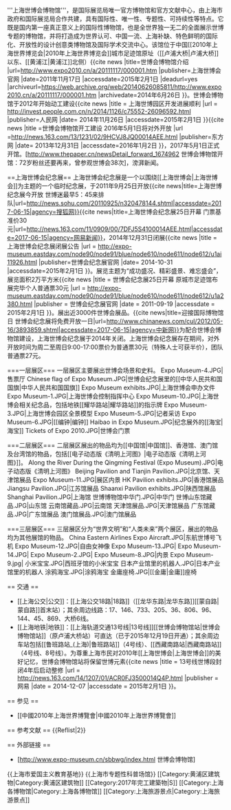 '''上海世博会博物馆'''，是国际展览局唯一官方博物馆和官方文献中心，由上海市政府和国际展览局合作共建，具有国际性、唯一性、专题性、可持续性等特点。它既是国内第一座真正意义上的国际性博物馆，也是全世界独一无二的全面展示世博专题的博物馆，并将打造成为世界认可、中国一流、上海补缺、特色鲜明的国际化、开放性的设计创意类博物馆及国际学术交流中心。该馆位于中国[[2010年上海世界博览会|2010年上海世界博览会]]城市足迹馆原址（[[卢浦大桥|卢浦大桥]]以东、[[黄浦江|黄浦江]]北侧）<ref>{{cite news |title=世博会博物馆介绍 |url=http://www.expo2010.cn/a/20111117/000001.htm |publisher=上海世博会官网 |date=2011年11月17日 |accessdate=2015年2月1日 |deadurl=yes |archiveurl=https://web.archive.org/web/20140626085811/http://www.expo2010.cn/a/20111117/000001.htm |archivedate=2014年6月26日 }}</ref>。世博会博物馆于2012年开始动工建设<ref>{{cite news |title = 上海世博园区开发进展顺利 |url = http://invest.people.com.cn/n/2014/1126/c75552-26096592.html |publisher=人民网 |date= 2014年11月26日 |accessdate=2015年2月1日 }}</ref><ref>{{cite news |title =世博会博物馆开工建设 2016年5月1日将对外开放 |url =http://news.163.com/13/1231/02/9HCVJ8JQ00014AEE.html |publisher=东方网 |date= 2013年12月31日 |accessdate=2016年1月2日 }}</ref>，2017年5月1日正式开馆。<ref>[http://www.thepaper.cn/newsDetail_forward_1674962 世博会博物馆开馆：72岁粉丝还要再来，曾参观世博会38次]，滂湃新闻。</ref>

==上海世博会纪念展==
上海世博会纪念展是一个以围绕[[上海世博会|上海世博会]]为主题的一个临时纪念展，于2011年9月25日开放<ref>{{cite news|title=上海世博纪念展今开放 世博迷最早5：45来排队|url=http://news.sohu.com/20110925/n320478144.shtml|accessdate=2017-06-15|agency=搜狐网}}</ref><ref>{{cite news|title=上海世博会纪念展25日开幕 门票基准价30元|url=http://news.163.com/11/0909/00/7DFJ5S4100014AEE.html|accessdate=2017-06-15|agency=网易新闻}}</ref>，2014年12月31日闭展<ref>{{cite news |title = 上海世博会纪念展闭展公告 |url = http://expo-museum.eastday.com/node90/node91/blue/node610/node611/node612/u1ai11926.html |publisher=世博会纪念展官网 |date= 2014-10-31 |accessdate=2015年2月1日 }}</ref>。展览主题为“成功盛况、精彩盛景、难忘盛会”，展览面积2万平方米<ref>{{cite news |title = 世博会纪念展25日开幕 原城市足迹馆布展完毕个人普通票30元 |url = http://expo-museum.eastday.com/node90/node91/blue/node610/node611/node612/u1a2380.html |publisher = 世博会纪念展官网 |date = 2011-09-19 |accessdate = 2015年2月1日 }}</ref>。展出近3000件世博会展品。<ref>{{cite news|title=迎接国际博物馆日 世博会纪念展将免费开放一日|url=http://www.chinanews.com/cul/2012/05-16/3893859.shtml|accessdate=2017-06-15|agency=中新网}}</ref>为配合世博会博物馆建设，上海世博会纪念展于2014年关闭。上海世博会纪念展存在期间，对外开放时间为周二至周日9:00-17:00票价为普通票30元（特殊人士可获半价），团队普通票27元。

===一层展区===
一层展区主要展出世博会场景和史料。
<gallery>
Expo Museum-4.JPG|售票厅
Chinese flag of Expo Museum.JPG|世博会纪念展里的[[中华人民共和国国旗|中华人民共和国国旗]]
Expo Museum exhibits.JPG|上海世博会申办文件
Expo Museum-1.JPG|上海世博会控制指挥中心
Expo Museum-10.JPG|上海世博会相关纪念品，包括地铁[[耀华路站|耀华路站]]的指示牌
Expo Museum-3.JPG|上海世博会园区全景模型
Expo Museum-5.JPG|记者采访
Expo Museum-6.JPG|[[编钟|编钟]]
Haibao in Expo Museum.JPG|纪念展外的[[海宝|海宝]]
Tickets of Expo 2010.JPG|世博会门票
</gallery>

===二层展区===
二层展区展出的物品均为[[中国馆|中国馆]]、香港馆、澳门馆及台湾馆的物品，包括[[电子动态版《清明上河图》|电子动态版《清明上河图》]]。
<gallery>
Along the River During the Qingming Festival (Expo Museum).JPG|电子动态版《清明上河图》
Beijing Pavilion and Tianjin Pavilion.JPG|北京馆、天津馆展品
Expo Museum-11.JPG|展区内景
HK Pavilion exhibits.JPG|香港馆展品
Jiangsu Pavilion.JPG|江苏馆展品
Shaanxi Pavilion exhibits.JPG|陕西馆展品
Shanghai Pavilion.JPG|上海馆
世博博物馆中华门.JPG|中华门
世博山东馆藏品.JPG|山东馆
云南馆藏品.JPG|云南馆
天津馆展品.JPG|天津馆展品
广东馆藏品.JPG|广东馆展品
澳门馆展品.JPG|澳门馆展品
</gallery>

===三层展区===
三层展区分为“世界文明”和“人类未来”两个展区，展出的物品均为其他展馆的物品。
<gallery>
China Eastern Airlines Expo Aircraft.JPG|东航世博号飞机
Expo Museum-12.JPG|自由女神像
Expo Museum-13.JPG|
Expo Museum-14.JPG|
Expo Museum-2.JPG|
Expo Museum-8.JPG|内景
Expo Museum-9.jpg|
小米宝宝.JPG|西班牙馆的小米宝宝
日本产业馆里的机器人.JPG|日本产业馆里的机器人
涂鸦海宝.JPG|涂鸦海宝
金庸座椅.JPG|[[金庸|金庸]]座椅
</gallery>

== 交通 ==
* [[上海公交|公交]]：[[上海公交18路|18路]]（[[龙华东路|龙华东路]][[蒙自路|蒙自路]]首末站）；其余周边线路：17、146、733、205、36、806、96、144、45、869、大桥6线。
* [[上海地铁|地铁]]：[[上海轨道交通13号线|13号线]][[世博会博物馆站|世博会博物馆站]]（原卢浦大桥站）可直达（已于2015年12月19日开通）；其余周边车站包括[[鲁班路站_(上海)|鲁班路站]]（4号线）、[[西藏南路站|西藏南路站]]（4号线、8号线）。为尊重上海市民对2010年[[上海世博会|上海世博会]]的美好记忆，世博会博物馆站将保留世博元素<ref>{{cite news |title = 13号线世博段封闭4年后启动整修 |url = http://news.163.com/14/1207/01/ACR0FJ3500014Q4P.html |publisher = 网易 |date = 2014-12-07 |accessdate = 2015年2月1日 }}</ref>。

== 参见 ==
* [[中國2010年上海世界博覽會|中國2010年上海世界博覽會]]

== 参考文献 ==
{{Reflist|2}}

== 外部链接 ==
* [http://www.expo-museum.cn/sbbwg/index.html 世博会博物馆]

{{上海市爱国主义教育基地}}
{{上海市专题性科普场馆}}
[[Category:黄浦区建筑物|Category:黄浦区建筑物]]
[[Category:2017年完工建築物|S]]
[[Category:上海各博物馆|Category:上海各博物馆]]
[[Category:上海旅游景点|Category:上海旅游景点]]